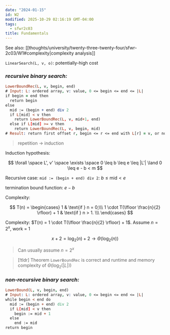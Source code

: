 ```yaml
---
date: "2024-01-15"
id: W2
modified: 2025-10-29 02:16:19 GMT-04:00
tags:
  - sfwr2c03
title: Fundamentals
---
```


See also: [[thoughts/university/twenty-three-twenty-four/sfwr-2c03/W1#complexity|complexity analysis]]

`LinearSearch(L, v, o)`: potentially-high cost

### _recursive binary search:_

```prolog
LowerBoundRec(L, v, begin, end)
# Input: L: ordered array, v: value, 0 <= begin <= end <= |L|
if begin = end then
  return begin
else
  mid := (begin + end) div 2
  if L[mid] < v then
    return LowerBoundRec(L, v, mid+1, end)
  else if L[mid] >= v then
    return LowerBoundRec(L, v, begin, mid)
# Result: return first offset r, begin <= r <= end with L[r] = v, or no such offset exists, r = |L|
```

> repetition -> induction

Induction hypothesis:

$$
\forall \space L', v' \space \exists \space  0 \leq b \leq e \leq |L'| \land 0 \leq e - b < m
$$

Recursive case: `mid := (begin + end) div 2`: $b \leq \text{mid} < e$

termination bound function: $e - b$

Complexity:

$$
T(n) = \begin{cases}
    1 & \text{if } n = 0;\\\
    1 \cdot T(\lfloor \frac{n}{2} \rfloor) + 1 & \text{if } n > 1. \\\
\end{cases}
$$

Complexity: $T(n) = 1 \cdot T(\lfloor \frac{n}{2} \rfloor) + 1$. Assume $n=2^x$, work = 1

$$
x+2 = \log_2(n) + 2 \rightarrow \Theta(\log_2(n))
$$

> Can usually assume $n=2^x$

> [!tldr] Theorem
> `LowerBoundRec` is correct and runtime and memory complexity of $\Theta(\log_2(|L|))$

### _non-recursive binary search:_

```prolog
LowerBound(L, v, begin, end)
# Input: L: ordered array, v: value, 0 <= begin <= end <= |L|
while begin < end do
  mid := (begin + end) div 2
  if L[mid] < v then
    begin := mid + 1
  else
    end := mid
return begin
```
